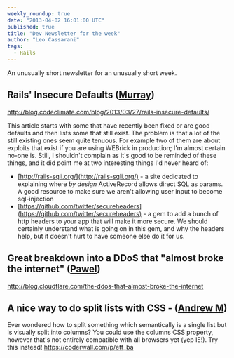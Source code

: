 ```yaml
---
weekly_roundup: true
date: "2013-04-02 16:01:00 UTC"
published: true
title: "Dev Newsletter for the week"
author: "Leo Cassarani"
tags:
  - Rails
---
```


An unusually short newsletter for an unusually short week.

## Rails' Insecure Defaults ([Murray](/people/murray-steele))

http://blog.codeclimate.com/blog/2013/03/27/rails-insecure-defaults/

This article starts with some that have recently been fixed or are good defaults and then lists some that still exist.  The problem is that a lot of the still existing ones seem quite tenuous.   For example two of them are about exploits that exist if you are using WEBrick in production; I'm almost certain no-one is.  Still, I shouldn't complain as it's good to be reminded of these things, and it did point me at two interesting things I'd never heard of:

* [http://rails-sqli.org/](http://rails-sqli.org/) - a site dedicated to explaining where *by design* ActiveRecord allows direct SQL as params.  A good resource to make sure we aren't allowing user input to become sql-injection
* [https://github.com/twitter/secureheaders](https://github.com/twitter/secureheaders) - a gem to add a bunch of http headers to your app that will make it more secure.  We should certainly understand what is going on in this gem, and why the headers help, but it doesn't hurt to have someone else do it for us.

## Great breakdown into a DDoS that "almost broke the internet" ([Pawel](/people/pawel-janiak))

http://blog.cloudflare.com/the-ddos-that-almost-broke-the-internet

## A nice way to do split lists with CSS - ([Andrew M](/people/andrew-mitchell))

Ever wondered how to split something which semantically is a single list but is visually split into columns? You could use the columns CSS property, however that's not entirely compatible with all browsers yet (yep IE!). Try this instead!
https://coderwall.com/p/etf_ba

